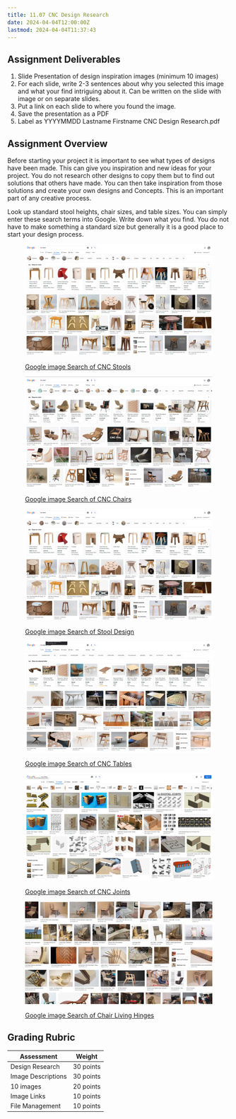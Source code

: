 ```yaml
---
title: 11.07 CNC Design Research
date: 2024-04-04T12:00:00Z
lastmod: 2024-04-04T11:37:43
---
```


## Assignment Deliverables

1. Slide Presentation of design inspiration images (minimum 10 images)
2. For each slide, write 2-3 sentences about why you selected this image and what your find intriguing about it. Can be written on the slide with image or on separate slides.
3. Put a link on each slide to where you found the image.
4. Save the presentation as a PDF
5. Label as YYYYMMDD Lastname Firstname CNC Design Research.pdf

## Assignment Overview

Before starting your project it is important to see what types of designs have been made. This can give you inspiration and new ideas for your project. You do not research other designs to copy them but to find out solutions that others have made. You can then take inspiration from those solutions and create your own designs and Concepts. This is an important part of any creative process.

Look up standard stool heights, chair sizes, and table sizes. You can simply enter these search terms into Google. Write down what you find. You do not have to make something a standard size but generally it is a good place to start your design process.

<div class="gallery-grid">

<figure>

[![CNC Stool Search](./2022-cnc-stool-search.png)](https://google.com/search?q=cnc+stool&tbm=isch)

<figcaption>

[Google image Search of CNC Stools](https://google.com/search?q=cnc+stool&tbm=isch)

</figcaption>
</figure>

<figure>

[![CNC Chair Search](./2022-cnc-chair-search.png)](https://google.com/search?q=cnc+chair&tbm=isch)

<figcaption>

[Google image Search of CNC Chairs](https://google.com/search?q=cnc+chair&tbm=isch)

</figcaption>
</figure>

<figure>

[![Stool Design Search](./2022-cnc-stool-search.png)](https://google.com/search?q=stool+design&tbm=isch)

<figcaption>

[Google image Search of Stool Design](https://google.com/search?q=stool+design&tbm=isch)

</figcaption>
</figure>

<figure>

[![CNC Plywood Table Search](./2022-cnc-plywood-table-search.png)](https://google.com/search?q=cnc+plywood+table&tbm=isch)

<figcaption>

[Google image Search of CNC Tables](https://google.com/search?q=cnc+plywood+table&tbm=isch)

</figcaption>
</figure>

<figure>

[![CNC Joints Search](./2022-cnc-joints-search.png)](https://google.com/search?q=cnc+joints&tbm=isch)

<figcaption>

[Google image Search of CNC Joints](https://google.com/search?q=cnc+plywood+table&tbm=isch)

</figcaption>
</figure>

<figure>

[![Chair Living Hinge Search](./2022-chair-living-hinge-search.png)](https://google.com/search?q=chair+living+hinge&tbm=isch)

<figcaption>

[Google image Search of Chair Living Hinges](https://google.com/search?q=cnc+plywood+table&tbm=isch)

</figcaption>
</figure>

</div>

## Grading Rubric

<div class="responsive-table-markdown">

| Assessment         | Weight    |
| ------------------ | --------- |
| Design Research    | 30 points |
| Image Descriptions | 30 points |
| 10 images          | 20 points |
| Image Links        | 10 points |
| File Management    | 10 points |

</div>
